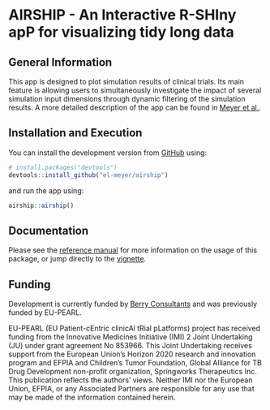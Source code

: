 # AIRSHIP - An Interactive R-SHIny apP for visualizing tidy long data

## General Information                

This app is designed to plot simulation results of clinical trials. Its main feature is allowing users to simultaneously investigate the impact of several simulation input dimensions through dynamic filtering of the simulation results. A more detailed description of the app can be found in [Meyer et al.](https://www.softxjournal.com/article/S2352-7110(23)00043-2/fulltext).

## Installation and Execution

You can install the development version from [GitHub](https://github.com/el-meyer/airship) using:

``` r
# install.packages("devtools")
devtools::install_github("el-meyer/airship")
```

and run the app using:

``` r
airship::airship()
```

## Documentation

Please see the [reference manual](https://el-meyer.github.io/airship/index.html) for more information on the usage of this package, or jump directly to the [vignette](https://el-meyer.github.io/airship/articles/AIRSHIP-vignette.html).

## Funding

Development is currently funded by [Berry Consultants](https://www.berryconsultants.com/) and was previously funded by EU-PEARL. 

EU-PEARL (EU Patient-cEntric clinicAl tRial pLatforms) project has
received funding from the Innovative Medicines Initiative (IMI) 2 Joint
Undertaking (JU) under grant agreement No 853966. This Joint Undertaking
receives support from the European Union’s Horizon 2020 research and
innovation program and EFPIA and Children’s Tumor Foundation, Global
Alliance for TB Drug Development non-profit organization, Springworks
Therapeutics Inc. This publication reflects the authors’ views. Neither
IMI nor the European Union, EFPIA, or any Associated Partners are
responsible for any use that may be made of the information contained
herein.


